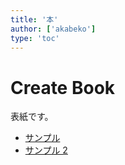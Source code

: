 ```yaml
---
title: '本'
author: ['akabeko']
type: 'toc'
---
```


# Create Book

表紙です。

- [サンプル](page.html)
- [サンプル 2](sub/sample.html)
